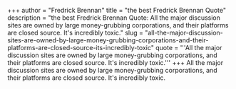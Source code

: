 +++
author = "Fredrick Brennan"
title = "the best Fredrick Brennan Quote"
description = "the best Fredrick Brennan Quote: All the major discussion sites are owned by large money-grubbing corporations, and their platforms are closed source. It's incredibly toxic."
slug = "all-the-major-discussion-sites-are-owned-by-large-money-grubbing-corporations-and-their-platforms-are-closed-source-its-incredibly-toxic"
quote = '''All the major discussion sites are owned by large money-grubbing corporations, and their platforms are closed source. It's incredibly toxic.'''
+++
All the major discussion sites are owned by large money-grubbing corporations, and their platforms are closed source. It's incredibly toxic.
